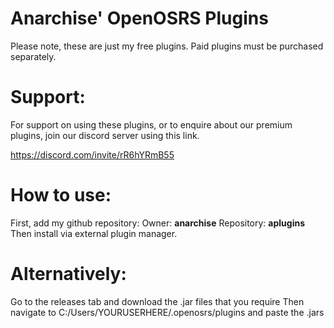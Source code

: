 # Anarchise' OpenOSRS Plugins

Please note, these are just my free plugins. Paid plugins must be purchased separately. 

# Support:

For support on using these plugins, or to enquire about our premium plugins, join our discord server using this link.

https://discord.com/invite/rR6hYRmB55

# How to use:

First, add my github repository:
Owner: **anarchise**
Repository: **aplugins**
Then install via external plugin manager.

# Alternatively:

Go to the releases tab and download the .jar files that you require
Then navigate to C:/Users/YOURUSERHERE/.openosrs/plugins and paste the .jars 
